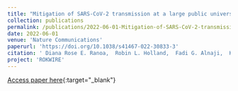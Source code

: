 ```yaml
---
title: "Mitigation of SARS-CoV-2 transmission at a large public university"
collection: publications
permalink: /publications/2022-06-01-Mitigation-of-SARS-CoV-2-transmission-at-a-large-public-university
date: 2022-06-01
venue: 'Nature Communications'
paperurl: 'https://doi.org/10.1038/s41467-022-30833-3'
citation: ' Diana Rose E. Ranoa,  Robin L. Holland,  Fadi G. Alnaji,  Kelsie J. Green,  Leyi Wang,  Richard L. Fredrickson,  Tong Wang,  George N. Wong,  Johnny Uelmen,  Sergei Maslov,  Zachary J. Weiner,  Alexei V. Tkachenko,  Hantao Zhang,  Zhiru Liu,  Ahmed Ibrahim,  Sanjay J. Patel,  John M. Paul,  Nickolas P. Vance,  Joseph G. Gulick,  Sandeep Puthanveetil Satheesan,  Isaac J. Galvan,  Andrew Miller,  Joseph Grohens,  Todd J. Nelson,  Mary P. Stevens,  P. Mark Hennessy,  Robert C. Parker,  Edward Santos,  Charles Brackett,  Julie D. Steinman,  Melvin R. Fenner,  Kirstin Dohrer,  Michael DeLorenzo,  Laura Wilhelm-Barr,  Brian R. Brauer,  Catherine Best-Popescu,  Gary Durack,  Nathan Wetter,  David M. Kranz,  Jessica Breitbarth,  Charlie Simpson,  Julie A. Pryde,  Robin N. Kaler,  Chris Harris,  Allison C. Vance,  Jodi L. Silotto,  Mark Johnson,  Enrique Andres Valera,  Patricia K. Anton,  Lowa Mwilambwe,  Stephen P. Bryan,  Deborah S. Stone,  Danita B. Young,  Wanda E. Ward,  John Lantz,  John A. Vozenilek,  Rashid Bashir,  Jeffrey S. Moore,  Mayank Garg,  Julian C. Cooper,  Gillian Snyder,  Michelle H. Lore,  Dustin L. Yocum,  Neal J. Cohen,  Jan E. Novakofski,  Melanie J. Loots,  Randy L. Ballard,  Mark Band,  Kayla M. Banks,  Joseph D. Barnes,  Iuliana Bentea,  Jessica Black,  Jeremy Busch,  Abigail Conte,  Madison Conte,  Michael Curry,  Jennifer Eardley,  April Edwards,  Therese Eggett,  Judes Fleurimont,  Delaney Foster,  Bruce W. Fouke,  Nicholas Gallagher,  Nicole Gastala,  Scott A. Genung,  Declan Glueck,  Brittani Gray,  Andrew Greta,  Robert M. Healy,  Ashley Hetrick,  Arianna A. Holterman,  Nahed Ismail,  Ian Jasenof,  Patrick Kelly,  Aaron Kielbasa,  Teresa Kiesel,  Lorenzo M. Kindle,  Rhonda L. Lipking,  Yukari C. Manabe,  Jade ́ Mayes,  Reubin McGuffin,  Kenton G. McHenry,  Agha Mirza,  Jada Moseley,  Heba H. Mostafa,  Melody Mumford,  Kathleen Munoz,  Arika D. Murray,  Moira Nolan,  Nil A. Parikh,  Andrew Pekosz,  Janna Pflugmacher,  Janise M. Phillips,  Collin Pitts,  Mark C. Potter,  James Quisenberry,  Janelle Rear,  Matthew L. Robinson,  Edith Rosillo,  Leslie N. Rye,  MaryEllen Sherwood,  Anna Simon,  Jamie M. Singson,  Carly Skadden,  Tina H. Skelton,  Charlie Smith,  Mary Stech,  Ryan Thomas,  Matthew A. Tomaszewski,  Erika A. Tyburski,  Scott Vanwingerden,  Evette Vlach,  Ronald S. Watkins,  Karriem Watson,  Karen C. White,  Timothy L. Killeen,  Robert J. Jones,  Andreas C. Cangellaris,  Susan A. Martinis,  Awais Vaid,  Christopher B. Brooke,  Joseph T. Walsh,  Ahmed Elbanna,  William C. Sullivan,  Rebecca L. Smith,  Nigel Goldenfeld,  Timothy M. Fan,  Paul J. Hergenrother,  Martin D. Burke, &quot;Mitigation of SARS-CoV-2 transmission at a large public university.&quot; Nature Communications, 2022.'
project: 'ROKWIRE'
---
```

[Access paper here](https://doi.org/10.1038/s41467-022-30833-3){:target="_blank"}
